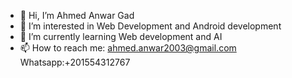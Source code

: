 - 👋 Hi, I’m Ahmed Anwar Gad
- 👀 I’m interested in Web Development and Android development
- 🌱 I’m currently learning Web development and AI
- 📫 How to reach me:
ahmed.anwar2003@gmail.com
Whatsapp:+201554312767

<!---
ahmedanwar123/ahmedanwar123 is a ✨ special ✨ repository because its `README.md` (this file) appears on your GitHub profile.
You can click the Preview link to take a look at your changes.
--->
